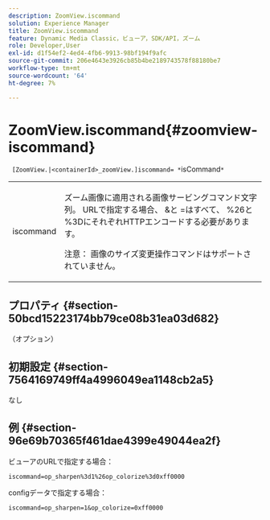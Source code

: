 ```yaml
---
description: ZoomView.iscommand
solution: Experience Manager
title: ZoomView.iscommand
feature: Dynamic Media Classic，ビューア，SDK/API，ズーム
role: Developer,User
exl-id: d1f54ef2-4ed4-4fb6-9913-98bf194f9afc
source-git-commit: 206e4643e3926cb85b4be2189743578f88180be7
workflow-type: tm+mt
source-wordcount: '64'
ht-degree: 7%

---
```


# ZoomView.iscommand{#zoomview-iscommand}

` [ZoomView.|<containerId>_zoomView.]iscommand= *`isCommand`*`

<table id="table_06B5F795889E402FB6BCEA4D882E1422"> 
 <tbody> 
  <tr> 
   <td colname="col1"> <p> <span class="codeph"> <span class="varname"> iscommand</span> </span> </p> </td> 
   <td colname="col2"> <p> ズーム画像に適用される画像サービングコマンド文字列。 URLで指定する場合、 <span class="codeph"> &amp;</span>と<span class="codeph"> =</span>はすべて、 <span class="codeph"> %26</span>と<span class="codeph"> %3D</span>にそれぞれHTTPエンコードする必要があります。 </p> <p> <p>注意： 画像のサイズ変更操作コマンドはサポートされていません。 </p> </p> </td> 
  </tr> 
 </tbody> 
</table>

## プロパティ {#section-50bcd15223174bb79ce08b31ea03d682}

（オプション）

## 初期設定 {#section-7564169749ff4a4996049ea1148cb2a5}

なし

## 例 {#section-96e69b70365f461dae4399e49044ea2f}

ビューアのURLで指定する場合：

`iscommand=op_sharpen%3d1%26op_colorize%3d0xff0000`

configデータで指定する場合：

`iscommand=op_sharpen=1&op_colorize=0xff0000`
